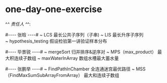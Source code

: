 # one-day-one-exercise

^_^ 责任人 ^_^:

#---- 张晗 ----#
~ LCS 最长公共子序列（子串)
~ LIS 最长升序子序列        
~ hypothesis_testing 假设检验第一讲验证样本分布

#---- 毕景锐 ----#
~ mergeSort 归并排序&逆序对
~ MPS（max_product） 最大积连续子数组
~ maxWaterInArray 数组水槽最大蓄水量

#---- 张鹏举 ----#
~ FindPathInChamber 全连通迷宫最优路径
~ MSS（FindMaxSumSubArrayFromArray） 最大和连续子数组


